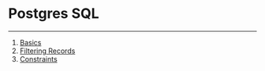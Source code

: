 # Postgres SQL
___

1. [Basics](scripts/basics.sql)
2. [Filtering Records](scripts/filtering_records.sql)
3. [Constraints](scripts/constraints.sql)
